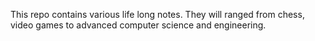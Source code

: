 This repo contains various life long notes. They will ranged from chess, video games to advanced computer science and engineering.

